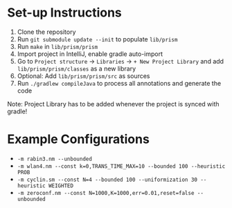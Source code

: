 Set-up Instructions
===================

1. Clone the repository
2. Run `git submodule update --init` to populate `lib/prism`
3. Run `make` in `lib/prism/prism`
4. Import project in IntelliJ, enable gradle auto-import
5. Go to `Project structure` -> `Libraries` -> `+ New Project Library` and add `lib/prism/prism/classes` as a new library
6. Optional: Add `lib/prism/prism/src` as sources
7. Run `./gradlew compileJava` to process all annotations and generate the code

Note: Project Library has to be added whenever the project is synced with gradle!

Example Configurations
======================


 * `-m rabin3.nm --unbounded`
 * `-m wlan4.nm --const k=0,TRANS_TIME_MAX=10 --bounded 100 --heuristic PROB`
 * `-m cyclin.sm --const N=4 --bounded 100 --uniformization 30 --heuristic WEIGHTED`
 * `-m zeroconf.nm --const N=1000,K=1000,err=0.01,reset=false --unbounded`